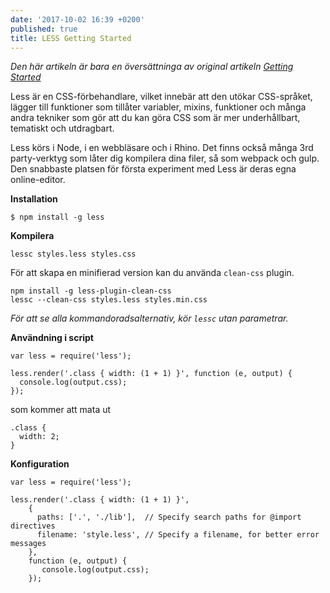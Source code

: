 ```yaml
---
date: '2017-10-02 16:39 +0200'
published: true
title: LESS Getting Started
---
```

*Den här artikeln är bara en översättninga av original artikeln [Getting Started](http://lesscss.org/)*

Less är en CSS-förbehandlare, vilket innebär att den utökar CSS-språket, lägger till funktioner som tillåter variabler, mixins, funktioner och många andra tekniker som gör att du kan göra CSS som är mer underhållbart, tematiskt och utdragbart.

Less körs i Node, i en webbläsare och i Rhino. Det finns också många 3rd party-verktyg som låter dig kompilera dina filer, så som webpack och gulp. Den snabbaste platsen för första experiment med Less är deras egna online-editor.

**Installation**

```
$ npm install -g less
```

**Kompilera**

```
lessc styles.less styles.css
```

För att skapa en minifierad version kan du använda `clean-css` plugin. 
```
npm install -g less-plugin-clean-css
lessc --clean-css styles.less styles.min.css
```

*För att se alla kommandoradsalternativ, kör `lessc` utan parametrar.*

**Användning i script**

```
var less = require('less');

less.render('.class { width: (1 + 1) }', function (e, output) {
  console.log(output.css);
});
```

som kommer att mata ut

```
.class {
  width: 2;
}
```

**Konfiguration**

```
var less = require('less');

less.render('.class { width: (1 + 1) }',
    {
      paths: ['.', './lib'],  // Specify search paths for @import directives
      filename: 'style.less', // Specify a filename, for better error messages
    },
    function (e, output) {
       console.log(output.css);
    });
```
